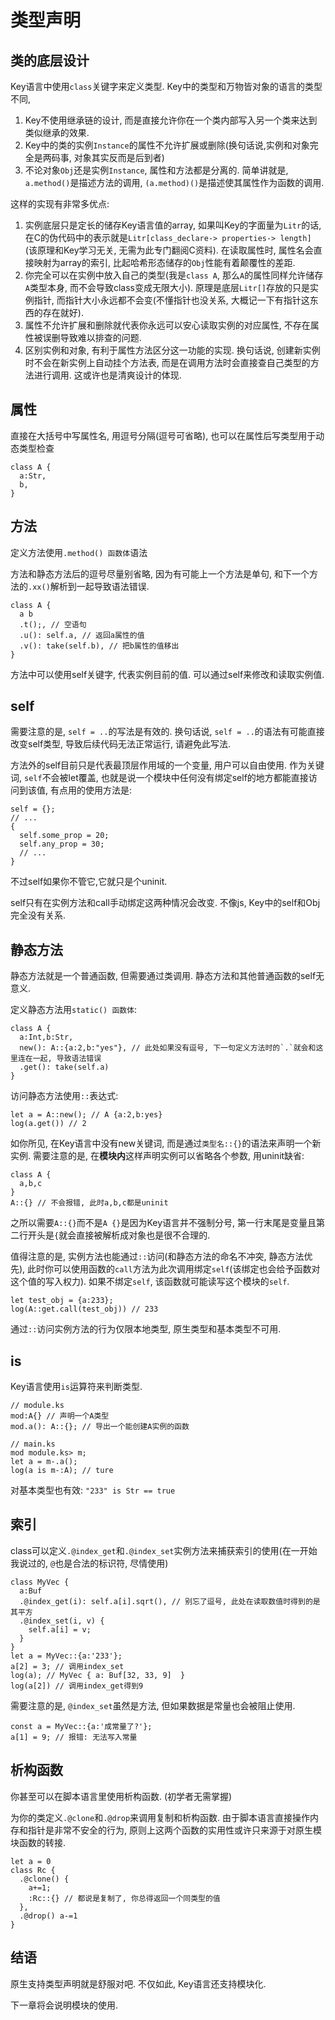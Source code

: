 # 类型声明

## 类的底层设计

Key语言中使用`class`关键字来定义类型. Key中的类型和万物皆对象的语言的类型不同, 

1. Key不使用继承链的设计, 而是直接允许你在一个类内部写入另一个类来达到类似继承的效果.
2. Key中的类的实例`Instance`的属性不允许扩展或删除(换句话说,实例和对象完全是两码事, 对象其实反而是后到者)
3. 不论对象`Obj`还是实例`Instance`, 属性和方法都是分离的. 简单讲就是, `a.method()`是描述方法的调用, `(a.method)()`是描述使其属性作为函数的调用.

这样的实现有非常多优点:

1. 实例底层只是定长的储存Key语言值的array, 如果叫Key的字面量为`Litr`的话, 在C的伪代码中的表示就是`Litr[class_declare-> properties-> length]` (该原理和Key学习无关, 无需为此专门翻阅C资料). 在读取属性时, 属性名会直接映射为array的索引, 比起哈希形态储存的`Obj`性能有着颠覆性的差距.
2. 你完全可以在实例中放入自己的类型(我是`class A`, 那么`A`的属性同样允许储存`A`类型本身, 而不会导致class变成无限大小). 原理是底层`Litr[]`存放的只是实例指针, 而指针大小永远都不会变(不懂指针也没关系, 大概记一下有指针这东西的存在就好).
3. 属性不允许扩展和删除就代表你永远可以安心读取实例的对应属性, 不存在属性被误删导致难以排查的问题. 
4. 区别实例和对象, 有利于属性方法区分这一功能的实现. 换句话说, 创建新实例时不会在新实例上自动挂个方法表, 而是在调用方法时会直接查自己类型的方法进行调用. 这或许也是清爽设计的体现.

## 属性

直接在大括号中写属性名, 用逗号分隔(逗号可省略), 也可以在属性后写类型用于动态类型检查

```ks
class A {
  a:Str, 
  b,
}
```

## 方法

定义方法使用`.method() 函数体`语法

方法和静态方法后的逗号尽量别省略, 因为有可能上一个方法是单句, 和下一个方法的`.xx()`解析到一起导致语法错误. 

```ks
class A {
  a b
  .t();, // 空语句
  .u(): self.a, // 返回a属性的值
  .v(): take(self.b), // 把b属性的值移出
}
```

方法中可以使用self关键字, 代表实例目前的值. 可以通过self来修改和读取实例值. 

## self

需要注意的是, `self = ..`的写法是有效的. 换句话说, `self = ..`的语法有可能直接改变self类型, 导致后续代码无法正常运行, 请避免此写法. 

方法外的self目前只是代表最顶层作用域的一个变量, 用户可以自由使用. 作为关键词, `self`不会被let覆盖, 也就是说一个模块中任何没有绑定self的地方都能直接访问到该值, 有点用的使用方法是:

```ks
self = {};
// ...
{
  self.some_prop = 20;
  self.any_prop = 30;
  // ...
}
```

不过self如果你不管它,它就只是个uninit. 

self只有在实例方法和call手动绑定这两种情况会改变. 不像js, Key中的self和Obj完全没有关系. 

## 静态方法

静态方法就是一个普通函数, 但需要通过类调用. 静态方法和其他普通函数的self无意义.

定义静态方法用`static() 函数体`:

```ks
class A {
  a:Int,b:Str,
  new(): A::{a:2,b:"yes"}, // 此处如果没有逗号, 下一句定义方法时的`.`就会和这里连在一起, 导致语法错误
  .get(): take(self.a)
}
```

访问静态方法使用`::`表达式:

```ks
let a = A::new(); // A {a:2,b:yes}
log(a.get()) // 2
```

如你所见, 在Key语言中没有new关键词, 而是通过`类型名::{}`的语法来声明一个新实例. 需要注意的是, 在**模块内**这样声明实例可以省略各个参数, 用uninit缺省:

```ks
class A {
  a,b,c
}
A::{} // 不会报错, 此时a,b,c都是uninit
```

之所以需要`A::{}`而不是`A {}`是因为Key语言并不强制分号, 第一行末尾是变量且第二行开头是`{`就会直接被解析成对象也是很不合理的. 

值得注意的是, 实例方法也能通过`::`访问(和静态方法的命名不冲突, 静态方法优先), 此时你可以使用函数的`call`方法为此次调用绑定`self`(该绑定也会给予函数对这个值的写入权力). 如果不绑定`self`, 该函数就可能读写这个模块的`self`.

```ks
let test_obj = {a:233};
log(A::get.call(test_obj)) // 233
```

通过`::`访问实例方法的行为仅限本地类型, 原生类型和基本类型不可用. 

## is

Key语言使用`is`运算符来判断类型. 

```ks
// module.ks
mod:A{} // 声明一个A类型
mod.a(): A::{}; // 导出一个能创建A实例的函数
```

```ks
// main.ks
mod module.ks> m;
let a = m-.a();
log(a is m-:A); // ture
```

对基本类型也有效: `"233" is Str == true`

## 索引

class可以定义`.@index_get`和`.@index_set`实例方法来捕获索引的使用(在一开始我说过的, `@`也是合法的标识符, 尽情使用)

```ks
class MyVec {
  a:Buf
  .@index_get(i): self.a[i].sqrt(), // 别忘了逗号, 此处在读取数值时得到的是其平方
  .@index_set(i, v) {
    self.a[i] = v;
  }
}
let a = MyVec::{a:'233'};
a[2] = 3; // 调用index_set
log(a); // MyVec { a: Buf[32, 33, 9]  }
log(a[2]) // 调用index_get得到9
```

需要注意的是, `@index_set`虽然是方法, 但如果数据是常量也会被阻止使用. 

```ks
const a = MyVec::{a:'成常量了?'};
a[1] = 9; // 报错: 无法写入常量
```

## 析构函数

你甚至可以在脚本语言里使用析构函数. (初学者无需掌握)

为你的类定义`.@clone`和`.@drop`来调用复制和析构函数. 由于脚本语言直接操作内存和指针是非常不安全的行为, 原则上这两个函数的实用性或许只来源于对原生模块函数的转接. 

```ks
let a = 0
class Rc {
  .@clone() {
    a+=1;
    :Rc::{} // 都说是复制了, 你总得返回一个同类型的值
  },
  .@drop() a-=1
}
```

## 结语

原生支持类型声明就是舒服对吧. 不仅如此, Key语言还支持模块化. 

下一章将会说明模块的使用.
